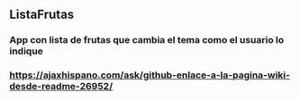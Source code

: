 ## ListaFrutas
### App con lista de frutas que cambia el tema como el usuario lo indique
### https://ajaxhispano.com/ask/github-enlace-a-la-pagina-wiki-desde-readme-26952/
